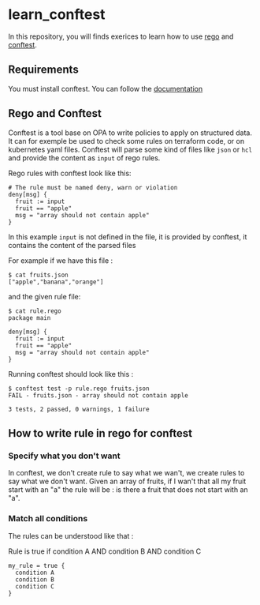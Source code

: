 # learn_conftest

In this repository, you will finds exerices to learn how to use [rego](https://www.openpolicyagent.org/docs/latest/policy-language/) and [conftest](https://www.conftest.dev/).

## Requirements

You must install conftest. You can follow the [documentation](https://www.conftest.dev/install/)

## Rego and Conftest


Conftest is a tool base on OPA to write policies to apply on structured data.
It can for exemple be used to check some rules on terraform code, or on kubernetes yaml files.
Conftest will parse some kind of
files like `json` or `hcl` and provide the content as `input` of
rego rules.

Rego rules with conftest look like this:

```rego
# The rule must be named deny, warn or violation
deny[msg] {
  fruit := input
  fruit == "apple"
  msg = "array should not contain apple"
}
```

In this example `input` is not defined in the file, it is
provided by conftest, it contains the content of the parsed files

For example if we have this file :

```
$ cat fruits.json
["apple","banana","orange"]
```

and the given rule file:

```
$ cat rule.rego
package main

deny[msg] {
  fruit := input
  fruit == "apple"
  msg = "array should not contain apple"
}
```

Running conftest should look like this :

```
$ conftest test -p rule.rego fruits.json
FAIL - fruits.json - array should not contain apple

3 tests, 2 passed, 0 warnings, 1 failure
```


## How to write rule in rego for conftest

### Specify what you don't want

In conftest, we don't create rule to say what we wan't, we create rules to say what we don't want.
Given an array of fruits, if I wan't that all my fruit start with an "a"
the rule will be : is there a fruit that does not start with an "a".

### Match all conditions

The rules can be understood like that :

Rule is true if condition A AND condition B AND condition C

```
my_rule = true {
  condition A
  condition B
  condition C
}
```
